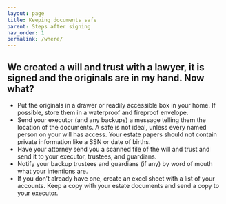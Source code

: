 ```yaml
---
layout: page
title: Keeping documents safe
parent: Steps after signing
nav_order: 1
permalink: /where/
---
```


<h2> We created a will and trust with a lawyer, it is signed and the originals are in my hand. Now what? </h2>

* Put the originals in a drawer or readily accessible box in your home. If possible, store them in a waterproof and fireproof envelope. 
* Send your executor (and any backups) a message telling them the location of the documents. A safe is not ideal, unless every named person on your will has access. Your estate papers should not contain private information like a SSN or date of births. 
* Have your attorney send you a scanned file of the will and trust and send it to your executor, trustees, and guardians. 
* Notify your backup trustees and guardians (if any) by word of mouth what your intentions are. 
* If you don’t already have one, create an excel sheet with a list of your accounts. Keep a copy with your estate documents and send a copy to your executor. 
